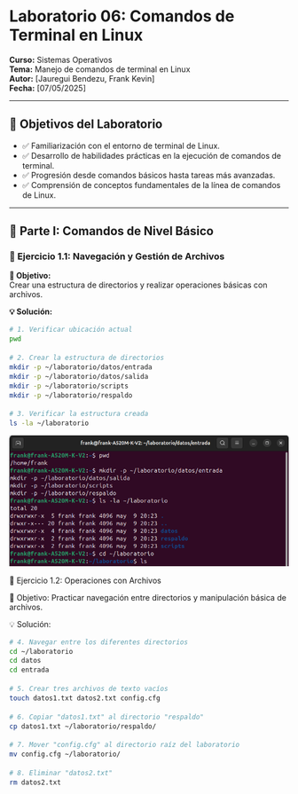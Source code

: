 # Laboratorio 06: Comandos de Terminal en Linux

**Curso:** Sistemas Operativos  
**Tema:** Manejo de comandos de terminal en Linux  
**Autor:** [Jauregui Bendezu, Frank Kevin]  
**Fecha:** [07/05/2025]

---

## 🎯 Objetivos del Laboratorio

- ✅ Familiarización con el entorno de terminal de Linux.  
- ✅ Desarrollo de habilidades prácticas en la ejecución de comandos de terminal.  
- ✅ Progresión desde comandos básicos hasta tareas más avanzadas.  
- ✅ Comprensión de conceptos fundamentales de la línea de comandos de Linux.

---

## 🧩 Parte I: Comandos de Nivel Básico

### 📁 Ejercicio 1.1: Navegación y Gestión de Archivos

**🎯 Objetivo:**  
Crear una estructura de directorios y realizar operaciones básicas con archivos.

**💡 Solución:**

```bash
# 1. Verificar ubicación actual
pwd

# 2. Crear la estructura de directorios
mkdir -p ~/laboratorio/datos/entrada
mkdir -p ~/laboratorio/datos/salida
mkdir -p ~/laboratorio/scripts
mkdir -p ~/laboratorio/respaldo

# 3. Verificar la estructura creada
ls -la ~/laboratorio
```

![Captura del ejercicio 1.1](imagenes/cap1.png)

📁 Ejercicio 1.2: Operaciones con Archivos

🎯 Objetivo:
Practicar navegación entre directorios y manipulación básica de archivos.

💡 Solución:

```bash
# 4. Navegar entre los diferentes directorios
cd ~/laboratorio
cd datos
cd entrada

# 5. Crear tres archivos de texto vacíos
touch datos1.txt datos2.txt config.cfg

# 6. Copiar "datos1.txt" al directorio "respaldo"
cp datos1.txt ~/laboratorio/respaldo/

# 7. Mover "config.cfg" al directorio raíz del laboratorio
mv config.cfg ~/laboratorio/

# 8. Eliminar "datos2.txt"
rm datos2.txt
``` 

